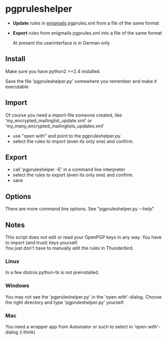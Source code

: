 # pgpruleshelper
* **Update** rules in [enigmails](https://addons.mozilla.org/de/thunderbird/addon/enigmail/ ) pgprules.xml from a file of the same format
* **Export**  rules from enigmails pgprules.xml into a file of the same format
	
	At present the userinterface is in German only


## Install
Make sure you have python2 >=2.4 installed.

Save the file 'pgpruleshelper.py' somewhere you remember and make it executable


## Import
Of course you need a import-file someone created, like 'my\_encrypted\_mailinglist\_update.xml' or 'my\_many\_encrypted\_mailinglists\_updates.xml'

* use "open with" and point to the pgpruleshelper.py.
* select the rules to import (even its only one) and confirm.


## Export
* call 'pgpruleshelper -E' in a command line interpreter 
* select the rules to export (even its only one) and confirm.
* save


## Options
There are more command line options. See "pgpruleshelper.py --help"


## Notes
This script does not edit or read your OpenPGP keys in any way.
You have to import (and trust) keys yourself.  
You just don't have to manually edit the rules in Thunderbird.

### Linux ###
In a few distros python-tk is not preinstalled. 

### Windows ###
You may not see the 'pgpruleshelper.py' in the 'open with'-dialog.
Choose the right directory and type 'pgpruleshelper.py' yourself.

### Mac ###
You need a wrapper app from Automator or such to select in 'open-with'-dialog (i think)


  








